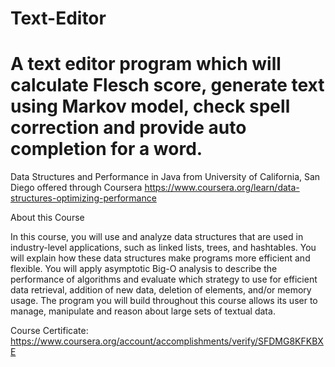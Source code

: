# Text-Editor

A text editor program which will calculate Flesch score, generate text using Markov model, check spell correction and provide auto completion for a word.
==================================================================

Data Structures and Performance in Java from University of California, San Diego offered through Coursera https://www.coursera.org/learn/data-structures-optimizing-performance

About this Course

In this course, you will use and analyze data structures that are used in industry-level applications, such as linked lists, trees, and hashtables. You will explain how these data structures make programs more efficient and flexible. You will apply asymptotic Big-O analysis to describe the performance of algorithms and evaluate which strategy to use for efficient data retrieval, addition of new data, deletion of elements, and/or memory usage. The program you will build throughout this course allows its user to manage, manipulate and reason about large sets of textual data.

Course Certificate: https://www.coursera.org/account/accomplishments/verify/SFDMG8KFKBXE
